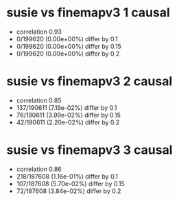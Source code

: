 # susie vs finemapv3  1 causal

- correlation 0.93
- 0/199620 (0.00e+00%) differ by 0.1
- 0/199620 (0.00e+00%) differ by 0.15
- 0/199620 (0.00e+00%) differ by 0.2


# susie vs finemapv3  2 causal

- correlation 0.85
- 137/190611 (7.19e-02%) differ by 0.1
- 76/190611 (3.99e-02%) differ by 0.15
- 42/190611 (2.20e-02%) differ by 0.2


# susie vs finemapv3  3 causal

- correlation 0.86
- 218/187608 (1.16e-01%) differ by 0.1
- 107/187608 (5.70e-02%) differ by 0.15
- 72/187608 (3.84e-02%) differ by 0.2


